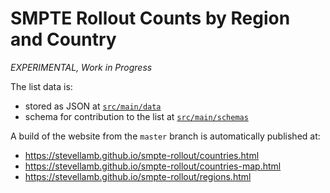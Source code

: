 SMPTE Rollout Counts by Region and Country
==========================================

_EXPERIMENTAL, Work in Progress_

The list data is:

* stored as JSON at [`src/main/data`](src/main/data/)
* schema for contribution to the list at [`src/main/schemas`](src/main/schemas/)

A build of the website from the `master` branch is automatically published at:

* https://stevellamb.github.io/smpte-rollout/countries.html
* https://stevellamb.github.io/smpte-rollout/countries-map.html
* https://stevellamb.github.io/smpte-rollout/regions.html